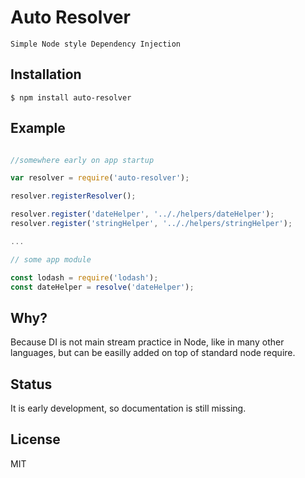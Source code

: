 # Auto Resolver

    Simple Node style Dependency Injection

## Installation

    $ npm install auto-resolver

## Example

```js

//somewhere early on app startup

var resolver = require('auto-resolver');

resolver.registerResolver();

resolver.register('dateHelper', '.././helpers/dateHelper');
resolver.register('stringHelper', '.././helpers/stringHelper');

...

// some app module

const lodash = require('lodash');
const dateHelper = resolve('dateHelper');

```

## Why?

  Because DI is not main stream practice in Node, like in many other languages, but can be easilly added on top of standard node require.

## Status
  It is early development, so documentation is still missing.    

## License

  MIT